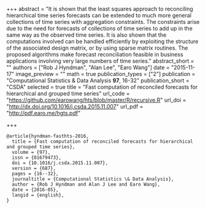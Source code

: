 +++
abstract = "It is shown that the least squares approach to reconciling hierarchical time series forecasts can be extended to much more general collections of time series with aggregation constraints. The constraints arise due to the need for forecasts of collections of time series to add up in the same way as the observed time series. It is also shown that the computations involved can be handled efficiently by exploiting the structure of the associated design matrix, or by using sparse matrix routines. The proposed algorithms make forecast reconciliation feasible in business applications involving very large numbers of time series."
abstract_short = ""
authors = ["Rob J Hyndman", "Alan Lee", "Earo Wang"]
date = "2015-11-17"
image_preview = ""
math = true
publication_types = ["2"]
publication = "Computational Statistics & Data Analysis **97**, 16-32"
publication_short = "CSDA"
selected = true
title = "Fast computation of reconciled forecasts for hierarchical and grouped time series"
url_code = "https://github.com/earowang/hts/blob/master/R/recursive.R"
url_doi = "http://dx.doi.org/10.1016/j.csda.2015.11.007"
url_pdf = "http://pdf.earo.me/hgts.pdf"

+++

```{txt}
@article{hyndman-fasthts-2016,
  title = {Fast computation of reconciled forecasts for hierarchical and grouped time series},
  volume = {97},
  issn = {01679473},
  doi = {10.1016/j.csda.2015.11.007},
  version = {687},
  pages = {16--32},
  journaltitle = {Computational Statistics \& Data Analysis},
  author = {Rob J Hyndman and Alan J Lee and Earo Wang},
  date = {2016-05},
  langid = {english},
}
```
